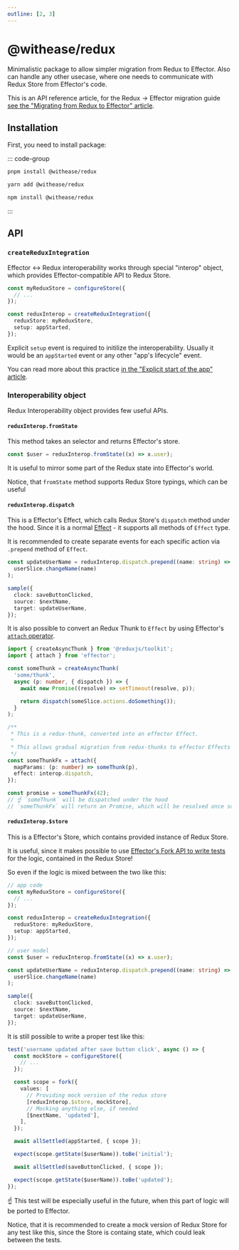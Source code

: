 ```yaml
---
outline: [2, 3]
---
```


# @withease/redux

Minimalistic package to allow simpler migration from Redux to Effector.
Also can handle any other usecase, where one needs to communicate with Redux Store from Effector's code.

This is an API reference article, for the Redux -> Effector migration guide [see the "Migrating from Redux to Effector" article](/magazine/migration_from_redux).

## Installation

First, you need to install package:

::: code-group

```sh [pnpm]
pnpm install @withease/redux
```

```sh [yarn]
yarn add @withease/redux
```

```sh [npm]
npm install @withease/redux
```

:::

## API

### `createReduxIntegration`

Effector <-> Redux interoperability works through special "interop" object, which provides Effector-compatible API to Redux Store.

```ts
const myReduxStore = configureStore({
  // ...
});

const reduxInterop = createReduxIntegration({
  reduxStore: myReduxStore,
  setup: appStarted,
});
```

Explicit `setup` event is required to initilize the interoperability. Usually it would be an `appStarted` event or any other "app's lifecycle" event.

You can read more about this practice [in the "Explicit start of the app" article](/magazine/explicit_start).

### Interoperability object

Redux Interoperability object provides few useful APIs.

#### `reduxInterop.fromState`

This method takes an selector and returns Effector's store.

```ts
const $user = reduxInterop.fromState((x) => x.user);
```

It is useful to mirror some part of the Redux state into Effector's world.

Notice, that `fromState` method supports Redux Store typings, which can be useful

#### `reduxInterop.dispatch`

This is a Effector's Effect, which calls Redux Store's `dispatch` method under the hood.
Since it is a normal [Effect](https://effector.dev/en/api/effector/effect) - it supports all methods of `Effect` type.

It is recommended to create separate events for each specific action via `.prepend` method of `Effect`.

```ts
const updateUserName = reduxInterop.dispatch.prepend((name: string) =>
  userSlice.changeName(name)
);

sample({
  clock: saveButtonClicked,
  source: $nextName,
  target: updateUserName,
});
```

It is also possible to convert an Redux Thunk to `Effect` by using Effector's [`attach` operator](https://effector.dev/en/api/effector/attach/).

```ts
import { createAsyncThunk } from '@reduxjs/toolkit';
import { attach } from 'effector';

const someThunk = createAsyncThunk(
  'some/thunk',
  async (p: number, { dispatch }) => {
    await new Promise((resolve) => setTimeout(resolve, p));

    return dispatch(someSlice.actions.doSomething());
  }
);

/**
 * This is a redux-thunk, converted into an effector Effect.
 *
 * This allows gradual migration from redux-thunks to effector Effects
 */
const someThunkFx = attach({
  mapParams: (p: number) => someThunk(p),
  effect: interop.dispatch,
});

const promise = someThunkFx(42);
// ☝️ `someThunk` will be dispatched under the hood
// `someThunkFx` will return an Promise, which will be resolved once someThunk is resolved
```

#### `reduxInterop.$store`

This is a Effector's Store, which contains provided instance of Redux Store.

It is useful, since it makes possible to use [Effector's Fork API to write tests](https://effector.dev/en/guides/testing/) for the logic, contained in the Redux Store!

So even if the logic is mixed between the two like this:

```ts
// app code
const myReduxStore = configureStore({
  // ...
});

const reduxInterop = createReduxIntegration({
  reduxStore: myReduxStore,
  setup: appStarted,
});

// user model
const $user = reduxInterop.fromState((x) => x.user);

const updateUserName = reduxInterop.dispatch.prepend((name: string) =>
  userSlice.changeName(name)
);

sample({
  clock: saveButtonClicked,
  source: $nextName,
  target: updateUserName,
});
```

It is still possible to write a proper test like this:

```ts
test('username updated after save button click', async () => {
  const mockStore = configureStore({
    // ...
  });

  const scope = fork({
    values: [
      // Providing mock version of the redux store
      [reduxInterop.$store, mockStore],
      // Mocking anything else, if needed
      [$nextName, 'updated'],
    ],
  });

  await allSettled(appStarted, { scope });

  expect(scope.getState($userName)).toBe('initial');

  await allSettled(saveButtonClicked, { scope });

  expect(scope.getState($userName)).toBe('updated');
});
```

☝️ This test will be especially useful in the future, when this part of logic will be ported to Effector.

Notice, that it is recommended to create a mock version of Redux Store for any test like this, since the Store is containg state, which could leak between the tests.
